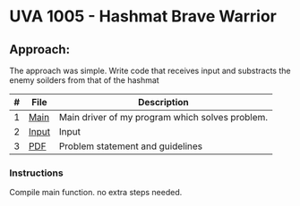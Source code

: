 # UVA 1005 - Hashmat Brave Warrior
## Approach:
The approach was simple. Write code that receives input and substracts the enemy soilders from that of the hashmat

|   #   | File |  Description |
| :---: | ----------- | ---------------------- |
|  1 | [Main](https://github.com/azizzmills/Programming-Techniques/blob/2143-OOP-Mills/A03/code) | Main driver of my program which solves problem. |
|  2 | [Input](https://github.com/azizzmills/Programming-Techniques/blob/2143-OOP-Mills/A03/input) | Input |
|  3 | [PDF](https://github.com/azizzmills/Programming-Techniques/blob/2143-OOP-Mills/A03/p1005) | Problem statement and guidelines  |

### Instructions
Compile main function. no extra steps needed.
